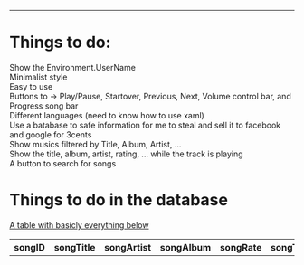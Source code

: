 <hr>
<h1>Things to do:</h1>

Show the Environment.UserName	<br>
Minimalist style	<br>
Easy to use	<br>
Buttons to -> Play/Pause, Startover, Previous, Next, Volume control bar, and Progress song bar	<br>
Different languages (need to know how to use xaml)	<br>
Use a batabase to safe information for me to steal and sell it to facebook and google for 3cents	<br>
Show musics filtered by Title, Album, Artist, ...	<br>
Show the title, album, artist, rating, ... while the track is playing	<br>
A button to search for songs	<br>


<h1>Things to do in the database</h1>

<u>A table with basicly everything below</u>

<table name="playHistory"> <!-- or songHistory smth like dat-->
	<tr>
		<th>songID</th>
        <th>songTitle</th>
        <th>songArtist</th>
		<th>songAlbum</th>
		<th>songRate</th>
		<th>songTime</th> <!-- maybe in seconds idk -->
		<th>playedAt</th> <!-- system time when the song was played -->
		<th>songPlayedTimes</th>
	</tr>
</table>

